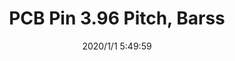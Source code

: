 ﻿---
layout: post 
title: PCB Pin 3.96 Pitch, Barss
tags: 1.58
categories: housing-terminal
overview: PCB Pin 3.96 Pitch, Barss
part_number: 2-396-001
thumb_img: static/202006/222-thumb-20200629073759.jpg
small_img: static/202006/222-20200629073759.jpg
date: 2020/1/1 5:49:59
---



